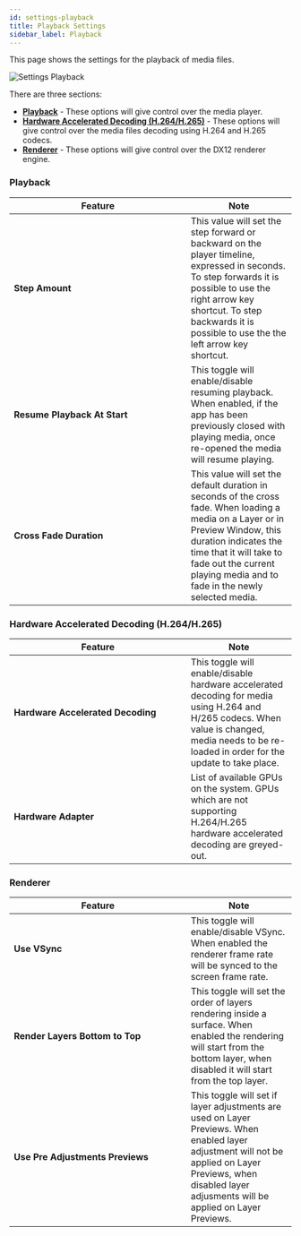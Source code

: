 ```yaml
---
id: settings-playback
title: Playback Settings
sidebar_label: Playback
---
```


This page shows the settings for the playback of media files.

![Settings Playback](/prismdocs/images/{{PRISM-APP-LOWER}}-settings-playback.png)


There are three sections:
- **[Playback](#playback)** - These options will give control over the media player.
- **[Hardware Accelerated Decoding (H.264/H.265)](#hardware-accelerated-decoding-h264h265)** - These options will give control over the media files decoding using H.264 and H.265 codecs.
- **[Renderer](#renderer)** - These options will give control over the DX12 renderer engine.


### Playback

<table>
    <thead>
        <tr>
            <th width="300">Feature</th>
            <th>Note</th>
        </tr>
    </thead>
    <tbody>
        <tr>
            <td><b>Step Amount</b></td>
            <td>This value will set the step forward or backward on the player timeline, expressed in seconds. To step forwards it is possible to use the right arrow key shortcut. To step backwards it is possible to use the the left arrow key shortcut.
            </td>
        </tr>
        <tr>
            <td><b>Resume Playback At Start</b></td>
            <td>This toggle will enable/disable resuming playback. When enabled, if the app has been previously closed with playing media, once re-opened the media will resume playing.
            </td>
        </tr>
        <tr style={{display: (`{{PRISM-APP-LOWER}}` === 'prism' || `{{PRISM-APP-LOWER}}` === 'zero') ? '' : 'none'}}>
            <td><b>Cross Fade Duration</b></td>
            <td>This value will set the default duration in seconds of the cross fade. When loading a media on a Layer or in Preview Window, this duration indicates the time that it will take to fade out the current playing media and to fade in the newly selected media.
            </td>
        </tr>
    </tbody>
</table>

### Hardware Accelerated Decoding (H.264/H.265)

<table>
    <thead>
        <tr>
            <th width="300">Feature</th>
            <th>Note</th>
        </tr>
    </thead>
    <tbody>
        <tr>
            <td><b>Hardware Accelerated Decoding</b></td>
            <td>This toggle will enable/disable hardware accelerated decoding for media using H.264 and H/265 codecs. When value is changed, media needs to be re-loaded in order for the update to take place.
            </td>
        </tr>
        <tr>
            <td><b>Hardware Adapter</b></td>
            <td>List of available GPUs on the system. GPUs which are not supporting H.264/H.265 hardware accelerated decoding are greyed-out.
            </td>
        </tr>
    </tbody>
</table>

<div style={{display: (`{{PRISM-APP-LOWER}}` === 'prism' || `{{PRISM-APP-LOWER}}` === 'zero') ? 'inline-block' : 'none'}}>

### Renderer

<table>
    <thead>
        <tr>
            <th width="300">Feature</th>
            <th>Note</th>
        </tr>
    </thead>
    <tbody>
        <tr>
            <td><b>Use VSync</b></td>
            <td>This toggle will enable/disable VSync. When enabled the renderer frame rate will be synced to the screen frame rate.
            </td>
        </tr>
        <tr style={{display: (`{{PRISM-APP-LOWER}}` === 'prism') ? '' : 'none'}}>
            <td><b>Render Layers Bottom to Top</b></td>
            <td>This toggle will set the order of layers rendering inside a surface. When enabled the rendering will start from the bottom layer, when disabled it will start from the top layer.
            </td>
        </tr>
        <tr>
            <td><b>Use Pre Adjustments Previews</b></td>
            <td>This toggle will set if layer adjustments are used on Layer Previews. When enabled layer adjustment will not be applied on Layer Previews, when disabled layer adjusments will be applied on Layer Previews.
            </td>
        </tr>
    </tbody>
</table>


</div>